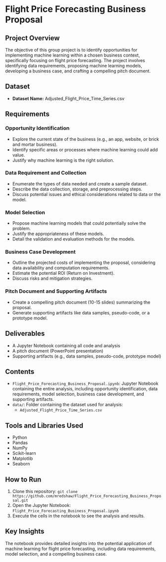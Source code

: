 # Flight Price Forecasting Business Proposal

## Project Overview
The objective of this group project is to identify opportunities for implementing machine learning within a chosen business context, specifically focusing on flight price forecasting. The project involves identifying data requirements, proposing machine learning models, developing a business case, and crafting a compelling pitch document.

## Dataset
- **Dataset Name:** Adjusted_Flight_Price_Time_Series.csv

## Requirements

### Opportunity Identification
- Explore the current state of the business (e.g., an app, website, or brick and mortar business).
- Identify specific areas or processes where machine learning could add value.
- Justify why machine learning is the right solution.

### Data Requirement and Collection
- Enumerate the types of data needed and create a sample dataset.
- Describe the data collection, storage, and preprocessing steps.
- Discuss potential issues and ethical considerations related to data or the model.

### Model Selection
- Propose machine learning models that could potentially solve the problem.
- Justify the appropriateness of these models.
- Detail the validation and evaluation methods for the models.

### Business Case Development
- Outline the projected costs of implementing the proposal, considering data availability and computation requirements.
- Estimate the potential ROI (Return on Investment).
- Discuss risks and mitigation strategies.

### Pitch Document and Supporting Artifacts
- Create a compelling pitch document (10-15 slides) summarizing the proposal.
- Generate supporting artifacts like data samples, pseudo-code, or a prototype model.

## Deliverables
- A Jupyter Notebook containing all code and analysis
- A pitch document (PowerPoint presentation)
- Supporting artifacts (e.g., data samples, pseudo-code, prototype model)

## Contents
- `Flight_Price_Forecasting_Business_Proposal.ipynb`: Jupyter Notebook containing the entire analysis, including opportunity identification, data requirements, model selection, business case development, and supporting artifacts.
- `data/`: Folder containing the dataset used for analysis:
  - `Adjusted_Flight_Price_Time_Series.csv`

## Tools and Libraries Used
- Python
- Pandas
- NumPy
- Scikit-learn
- Matplotlib
- Seaborn

## How to Run
1. Clone this repository: `git clone https://github.com/mredshaw/Flight_Price_Forecasting_Business_Proposal.git`
2. Open the Jupyter Notebook: `Flight_Price_Forecasting_Business_Proposal.ipynb`
3. Execute the cells in the notebook to see the analysis and results.

## Key Insights
The notebook provides detailed insights into the potential application of machine learning for flight price forecasting, including data requirements, model selection, and a compelling business case.
